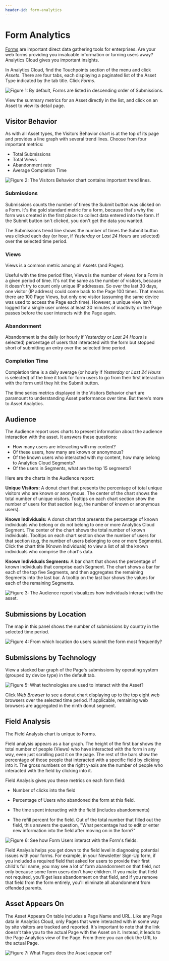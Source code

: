 ```yaml
---
header-id: form-analytics
---
```


# Form Analytics

[Forms](/docs/7-1/user/-/knowledge_base/u/forms) 
are important direct data gathering tools for enterprises. Are your web forms
providing you invaluable information or turning users away? Analytics Cloud
gives you important insights.

In Analytics Cloud, find the Touchpoints section of the menu and click *Assets*.
There are four tabs, each displaying a paginated list of the Asset Type
indicated by the tab title. Click *Forms*.

![Figure 1: By default, Forms are listed in descending order of Submissions.](../../images/assets-forms.png)

View the summary metrics for an Asset directly in the list, and click on an
Asset to view its detail page.

## Visitor Behavior

As with all Asset types, the Visitors Behavior chart is at the top of its page
and provides a line graph with several trend lines. Choose from four
important metrics:

- Total Submissions
- Total Views
- Abandonment rate
- Average Completion Time

![Figure 2: The Visitors Behavior chart contains important trend lines.](../../images/assets-forms-vb.png)

### Submissions

Submissions counts the number of times the Submit button was clicked on a Form.
It's the gold standard metric for a form, because that's why the form was
created in the first place: to collect data entered into the form. If the Submit
button isn't clicked, you don't get the data you wanted.

The Submissions trend line shows the number of times the Submit button was
clicked each day (or hour, if *Yesterday* or *Last 24 Hours* are selected) over
the selected time period. 

### Views

Views is a common metric among all Assets (and Pages).

Useful with the time period filter, Views is the number of views for a Form in a
given period of time. It's not the same as the number of visitors, because it
doesn't try to count only unique IP addresses. So over the last 30 days, one
visitor (IP address) could come back to the Page 100 times. That means there are
100 Page Views, but only one visitor (assuming the same device was used to
access the Page each time). However, a unique view isn't logged for a single
user unless at least 30 minutes of inactivity <!-- need info on whether 30
minutes is accurate and that this is how views are calculated--> on the Page
passes before the user interacts with the Page again.

### Abandonment

Abandonment is the daily (or hourly if *Yesterday* or *Last 24 Hours* is
selected) percentage of users that interacted with the form but stopped short of
submitting an entry over the selected time period.

### Completion Time

Completion time is a daily average (or hourly if *Yesterday* or *Last 24 Hours*
is selected) of the time it took for form users to go from their first
interaction with the form until they hit the Submit button.

The time series metrics displayed in the Visitors Behavior chart are paramount
to understanding Asset performance over time. But there's more to Asset
Analytics.

## Audience

The Audience report uses charts to present information about the audience 
interaction with the asset. It answers these questions: 

-   How many users are interacting with my content?
-   Of these users, how many are known or anonymous?
-   Of the known users who interacted with my content, how many belong to 
    Analytics Cloud Segments?
-   Of the users in Segments, what are the top 15 segments? 

Here are the charts in the Audience report: 

**Unique Visitors:** A donut chart that presents the percentage of total unique 
visitors who are known or anonymous. The center of the chart shows the total 
number of unique visitors. Tooltips on each chart section show the number of 
users for that section (e.g, the number of known or anonymous users). 

**Known Individuals:** A donut chart that presents the percentage of known 
individuals who belong or do not belong to one or more Analytics Cloud Segment. 
The center of the chart shows the total number of known individuals. Tooltips on 
each chart section show the number of users for that section (e.g, the number of 
users belonging to one or more Segments). Click the chart title (Known 
Individuals) to view a list of all the known individuals who comprise the 
chart's data. 

**Known Individuals Segments:** A bar chart that shows the percentage of known 
individuals that comprise each Segment. The chart shows a bar for each of the 
top five Segments, and then aggregates the remaining Segments into the last bar. 
A tooltip on the last bar shows the values for each of the remaining Segments. 

![Figure 3: The Audience report visualizes how individuals interact with the asset.](../../images/audience-report.png)

## Submissions by Location

The map in this panel shows the number of submissions by country in the selected 
time period. 

![Figure 4: From which location do users submit the form most frequently?](../../images/assets-interaction-location.png)

## Submissions by Technology

View a stacked bar graph of the Page's submissions by operating system (grouped
by device type) in the default tab.

![Figure 5: What technologies are used to interact with the Asset?](../../images/assets-forms-sbt.png)

Click *Web Browser* to see a donut chart displaying up to the top eight web
browsers over the selected time period. If applicable, remaining web browsers
are aggregated in the ninth donut segment.

## Field Analysis

The Field Analysis chart is unique to Forms. 

Field analysis appears as a bar graph. The height of the first bar shows the
total number of people (Views) who have interacted with the form in any way,
even just scrolling past it on the page. The rest of the bars show the
percentage of those people that interacted with a specific field by clicking
into it. The gross numbers on the right y-axis are the number of people who
interacted with the field by clicking into it.

Field Analysis gives you these metrics on each form field:

- Number of clicks into the field

- Percentage of Users who abandoned the form at this field.

- The time spent interacting with the field (includes abandonments)

- The refill percent for the field. Out of the total number that filled out the
  field, this answers the question, "What percentage had to edit or enter new
  information into the field after moving on in the form?" 

![Figure 6: See how Form Users interact with the Form's fields.](../../images/assets-forms-fa.png)

Field Analysis helps you get down to the field level in diagnosing potential
issues with your forms. For example, in your Newsletter Sign-Up form, if you
included a required field that asked for users to provide their first child's
full name, you may see a lot of form abandonment on that field, not only
because some form users don't have children. If you make that field not
required, you'll get less abandonment on that field, and if you remove that
field from the form entirely, you'll eliminate all abandonment from offended
parents. 

## Asset Appears On

The Asset Appears On table includes a Page Name and URL. Like any Page data in
Analytics Cloud, only Pages that were interacted with in some way by site
visitors are tracked and reported.  It's important to note that the link
doesn't take you to the actual Page with the Asset on it. Instead, it leads to
the Page Analytics view of the Page. From there you can click the URL to the
actual Page.

![Figure 7: What Pages does the Asset appear on?](../../images/assets-appears-on.png)
